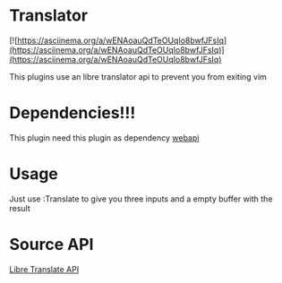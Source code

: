 # Translator

[![https://asciinema.org/a/wENAoauQdTeOUqIo8bwfJFsIq](https://asciinema.org/a/wENAoauQdTeOUqIo8bwfJFsIq)](https://asciinema.org/a/wENAoauQdTeOUqIo8bwfJFsIq)

This plugins use an libre translator api to prevent you from exiting vim

# Dependencies!!!
This plugin need this plugin as dependency [webapi](https://github.com/mattn/webapi-vim)

# Usage

Just use :Translate to give you three inputs and a empty buffer with the result

# Source API
[Libre Translate API](https://translate.sysctl.io/)
